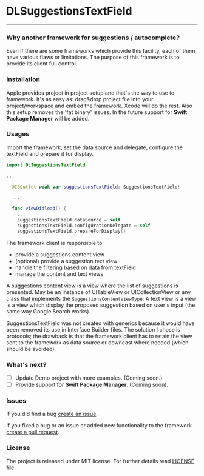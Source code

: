 # DLSuggestionsTextField

---
### Why another framework for suggestions / autocomplete?

Even if there are some frameworks which provide this facility, each of them have various flaws or limitations. The purpose of this framework is to provide its client full control.

### Installation

Apple provides project in project setup and that's the way to use to framework. It's as easy as: drag&drop project file into your project/workspace and embed the framework. Xcode will do the rest. Also this setup removes the 'fat binary' issues.
In the future support for **Swift Package Manager** will be added.


### Usages

Import the framework, set the data source and delegate, configure the textField and prepare it for display.

```Swift
import DLSuggestionsTextField

...

  @IBOutlet weak var suggestionsTextField: SuggestionsTextField!

  ...

  func viewDidload() {
    ...
    suggestionsTextField.dataSource = self
    suggestionsTextField.configurationDelegate = self
    suggestionsTextField.prepareForDisplay()
```

The framework client is responsible to:

* provide a suggestions content view
* (optional) provide a suggestion text view
* handle the filtering based on data from textField
* manage the content and text views

A suggestions content view is a view where the list of suggestions is presented. May be an instance of UITableView or UICollectionView or any class that implements the ` SuggestionsContentViewType `.
A text view is a view is a view which display the proposed suggestion based on user's input (the same way Google Search works).

SuggestionsTextField was not created with generics because it would have been removed its use in Interface Builder files. The solution I chose is protocols; the drawback is that the framework client has to retain the view sent to the framework as data source or downcast where needed (which should be avoided).

### What's next?

- [ ] Update Demo project with more examples. (Coming soon.)
- [ ] Provide support for **Swift Package Manager**. (Coming soon).

### Issues

If you did find a bug [create an issue](https://github.com/davidlivadaru/DLSuggestionsTextField/issues/new).

If you fixed a bug or an issue or added new functionality to the framework [create a pull request](https://github.com/davidlivadaru/DLSuggestionsTextField/compare).

### License

The project is released under MIT license. For further details read [LICENSE](LICENSE) file.
